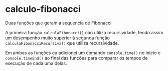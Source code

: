 # calculo-fibonacci

Duas funções que geram a sequencia de Fibonacci

A primeira função `calculaFibonacci()` não utiliza recursividade, tendo assim um desempenho muito superior à segunda função `calculaFibonacciRecursiva()` que utiliza recursividade.

Em ambas as funções eu adicionei um comando `console.time()` no inicio e `console.timeEnd()` ao final das funções para comparar os tempos de execução de cada uma delas.
